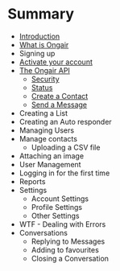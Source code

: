 # Summary

* [Introduction](README.md)
* [What is Ongair](chapter1.md)
* Signing up
* [Activate your account](activate_your_account.md)
* [The Ongair API](API_overview.md)
   * [Security](API_security.md)
   * [Status](API_status.md)
   * [Create a Contact](API_create_a_contact.md)
   * [Send a Message](API_send_a_message.md)
* Creating a List
* Creating an Auto responder
* Managing Users
* Manage contacts
   * Uploading a CSV file
* Attaching an image
* User Management
* Logging in for the first time
* Reports
* Settings
   * Account Settings
   * Profile Settings
   * Other Settings
* WTF - Dealing with Errors
* Conversations
   * Replying to Messages
   * Adding to favourites
   * Closing a Conversation

